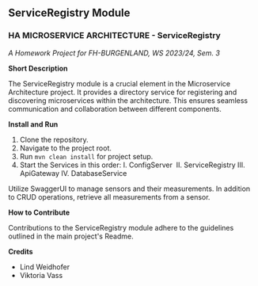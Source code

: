 ## ServiceRegistry Module

### HA MICROSERVICE ARCHITECTURE - ServiceRegistry
*A Homework Project for FH-BURGENLAND, WS 2023/24, Sem. 3*

**Short Description**

The ServiceRegistry module is a crucial element in the Microservice Architecture project. It provides a directory service for registering and discovering microservices within the architecture. This ensures seamless communication and collaboration between different components.

**Install and Run**

1. Clone the repository.
2. Navigate to the project root.
3. Run `mvn clean install` for project setup.
4. Start the Services in this order: I. ConfigServer  II. ServiceRegistry III. ApiGateway IV. DatabaseService

Utilize SwaggerUI to manage sensors and their measurements. In addition to CRUD operations, retrieve all measurements from a sensor.

**How to Contribute**

Contributions to the ServiceRegistry module adhere to the guidelines outlined in the main project's Readme. 

**Credits**
* Lind Weidhofer
* Viktoria Vass
